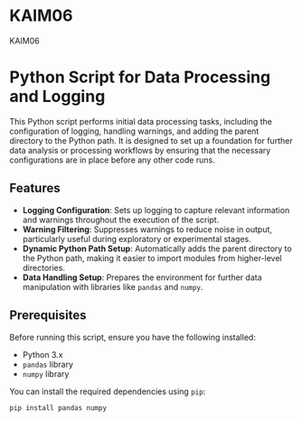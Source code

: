 # KAIM06
KAIM06
# Python Script for Data Processing and Logging

This Python script performs initial data processing tasks, including the configuration of logging, handling warnings, and adding the parent directory to the Python path. It is designed to set up a foundation for further data analysis or processing workflows by ensuring that the necessary configurations are in place before any other code runs.

## Features

- **Logging Configuration**: Sets up logging to capture relevant information and warnings throughout the execution of the script.
- **Warning Filtering**: Suppresses warnings to reduce noise in output, particularly useful during exploratory or experimental stages.
- **Dynamic Python Path Setup**: Automatically adds the parent directory to the Python path, making it easier to import modules from higher-level directories.
- **Data Handling Setup**: Prepares the environment for further data manipulation with libraries like `pandas` and `numpy`.

## Prerequisites

Before running this script, ensure you have the following installed:

- Python 3.x
- `pandas` library
- `numpy` library

You can install the required dependencies using `pip`:

```bash
pip install pandas numpy
